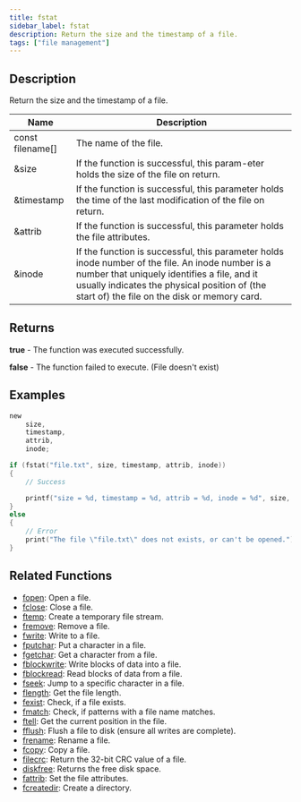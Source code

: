 ```yaml
---
title: fstat
sidebar_label: fstat
description: Return the size and the timestamp of a file.
tags: ["file management"]
---
```


<VersionWarn version='omp v1.1.0.2612' />

<LowercaseNote />

## Description

Return the size and the timestamp of a file.

| Name             | Description                                                                                                                                                                                                                                       |
| ---------------- | ------------------------------------------------------------------------------------------------------------------------------------------------------------------------------------------------------------------------------------------------- |
| const filename[] | The name of the file.                                                                                                                                                                                                                             |
| &size            | If the function is successful, this param-eter holds the size of the file on return.                                                                                                                                                              |
| &timestamp       | If the function is successful, this parameter holds the time of the last modification of the file on return.                                                                                                                                      |
| &attrib          | If the function is successful, this parameter holds the file attributes.                                                                                                                                                                          |
| &inode           | If the function is successful, this parameter holds inode number of the file.  An inode number is a number that uniquely identifies a file, and it usually indicates the physical position of (the start of) the file on the disk or memory card. |

## Returns

**true** - The function was executed successfully.

**false** - The function failed to execute. (File doesn't exist)

## Examples

```c
new 
    size,
    timestamp,
    attrib,
    inode;

if (fstat("file.txt", size, timestamp, attrib, inode))
{
    // Success

    printf("size = %d, timestamp = %d, attrib = %d, inode = %d", size, timestamp, attrib, inode);
}
else
{
    // Error
    print("The file \"file.txt\" does not exists, or can't be opened.");
}
```

## Related Functions

- [fopen](fopen): Open a file.
- [fclose](fclose): Close a file.
- [ftemp](ftemp): Create a temporary file stream.
- [fremove](fremove): Remove a file.
- [fwrite](fwrite): Write to a file.
- [fputchar](fputchar): Put a character in a file.
- [fgetchar](fgetchar): Get a character from a file.
- [fblockwrite](fblockwrite): Write blocks of data into a file.
- [fblockread](fblockread): Read blocks of data from a file.
- [fseek](fseek): Jump to a specific character in a file.
- [flength](flength): Get the file length.
- [fexist](fexist): Check, if a file exists.
- [fmatch](fmatch): Check, if patterns with a file name matches.
- [ftell](ftell): Get the current position in the file.
- [fflush](fflush): Flush a file to disk (ensure all writes are complete).
- [frename](frename): Rename a file.
- [fcopy](fcopy): Copy a file.
- [filecrc](filecrc): Return the 32-bit CRC value of a file.
- [diskfree](diskfree): Returns the free disk space.
- [fattrib](fattrib): Set the file attributes.
- [fcreatedir](fcreatedir): Create a directory.
